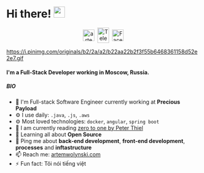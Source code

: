 # Hi there! <img src="https://github.com/TheDudeThatCode/TheDudeThatCode/blob/master/Assets/Hi.gif" width="29px">
<p align="center">
<a href="https://linkedin.com/in/artem-wolynski" target="blank"><img align="center" src="https://cdn.jsdelivr.net/npm/simple-icons@3.0.1/icons/linkedin.svg" alt="artem-wolynski" height="30" width="30" /></a>&nbsp;
<a href="https://t.me/artemWolynski" target="blank"><img align="center" src="https://cdn.jsdelivr.net/npm/simple-icons@3.0.1/icons/discord.svg" alt="Telegram" height="40" width="30" /></a>&nbsp;
<a href="https://www.facebook.com/artem.wolynski"><img align="center" alt="Facebook" width="30px" src="https://cdn.jsdelivr.net/npm/simple-icons@3.0.1/icons/buymeacoffee.svg" /></a>
</p>

<!-- ![](https://camo.githubusercontent.com/992babdffd8c74a1502de375fbdf7e4d54773242/68747470733a2f2f6d656469612e67697068792e636f6d2f6d656469612f53576f536b4e36447854737a71494b4571762f67697068792e676966) -->
https://i.pinimg.com/originals/b2/2a/a2/b22aa22b2f3f55b6468361158d52e2e7.gif
#### I'm a Full-Stack Developer working in Moscow, Russia.


##### BIO

- 🏢 I'm  Full-stack Software Engineer currently working at **Precious Payload**
- ⚙️ I use daily: `.java`, `.js`, `.aws`
- ⚙️ Most loved technologies: `docker`, `angular`, `spring boot`
- 📖 I am currently reading [zero to one by Peter Thiel](https://amzn.to/3dTQa0k)
- 🌱 Learning all about **Open Source**
- 💬 Ping me about **back-end development**, **front-end development**, **processes** and **inftastructure**
- 📫 Reach me: [artemwolynski.com](https://artemwolynski.com)
- ⚡ Fun fact: Tôi nói tiếng việt

